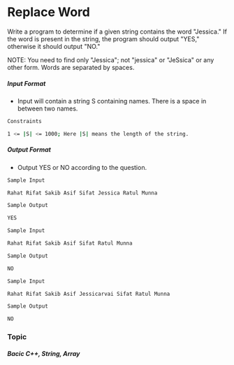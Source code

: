 # Replace Word

Write a program to determine if a given string contains the word "Jessica." If the word is present in the string, the program should output "YES," otherwise it should output "NO."

NOTE: You need to find only "Jessica"; not "jessica" or "JeSsica" or any other form. Words are separated by spaces.

##### Input Format

- Input will contain a string S containing names. There is a space in between two names.

```bash
Constraints

1 <= |S| <= 1000; Here |S| means the length of the string.
```
##### Output Format

- Output YES or NO according to the question.

```bash
Sample Input

Rahat Rifat Sakib Asif Sifat Jessica Ratul Munna

Sample Output

YES

Sample Input

Rahat Rifat Sakib Asif Sifat Ratul Munna

Sample Output

NO

Sample Input

Rahat Rifat Sakib Asif Jessicarvai Sifat Ratul Munna

Sample Output

NO

```
### Topic

##### Bacic C++, String, Array